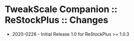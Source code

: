# TweakScale Companion :: ReStockPlus :: Changes

* 2020-0226 - Initial Release 1.0 for ReStockPlus >= 1.0.3
